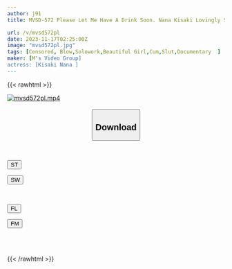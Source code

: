 ```yaml
---
author: j91
title: MVSD-572 Please Let Me Have A Drink Soon. Nana Kisaki Lovingly Swallows The Thick Semen That Has Accumulated In Her Plump Balls, Giving A Sweet And Sad Cum-swallowing Blowjob.

url: /v/mvsd572pl
date: 2023-11-17T02:25:00Z
image: "mvsd572pl.jpg"
tags: [Censored, Blow,Solowork,Beautiful Girl,Cum,Slut,Documentary	]
maker: [M's Video Group]
actress: [Kisaki Nana ]
---
```



{{< rawhtml >}}

<div class="video" data-videoid="PZqvzm9XJLI0J8r">
    <a href="javascript:;">
        <img src="/v/mvsd572pl/mvsd572pl.jpg" width="WIDTH" height="HEIGHT" alt="mvsd572pl.mp4" loading="lazy">
    </a>
</div>

<script type="text/javascript" src="https://j91.asia/asset/on-demand-st.js"></script>

<br>
  <link rel="stylesheet" href="https://j91.asia/asset/bs5.css">
  
  <center>
  <button class="btn btn-primary" type="button" data-bs-toggle="collapse" data-bs-target=".multi-collapse" aria-expanded="false" aria-controls="multiCollapseExample1 multiCollapseExample2"><h2>Download</h2></button></center>
</p>
<div class="row">
  <div class="col">
    <div class="collapse multi-collapse" id="multiCollapseExample1">
      <div class="card card-body">
	      	      <br>
<div class="buttons">  
<p><a href="https://streamtape.to/v/PZqvzm9XJLI0J8r" target="_blank"><button class="btn-hover color-3"><i class="fa fa-download"></i> ST</button></a></p>
<p><a href="https://sfastwish.com/8g6skdjdccro" target="_blank"><button class="btn-hover color-2"><i class="fa fa-download"></i> SW</button></a></p></div>
    </div>
  </div>
</div>
  <div class="col">
    <div class="collapse multi-collapse" id="multiCollapseExample2">
      <div class="card card-body">
	      <br>
<div class="buttons">
<p><a href="https://filelions.online/f/i9oklf50iwhj" target="_blank"><button class="btn-hover color-9"><i class="fa fa-download"></i> FL</button></a></p>
<p><a href="https://filemoon.sx/d/g8c2uiu1ws2y" target="_blank"><button class="btn-hover color-8"><i class="fa fa-download"></i> FM</button></a></p></div>
<br><br>
      </div>
    </div>
  </div>
</div>

{{< /rawhtml >}}
